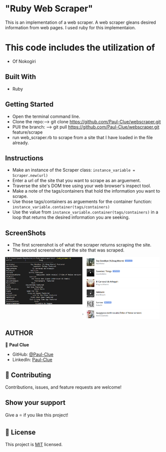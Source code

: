 # "Ruby Web Scraper"
 This is an implementation of a web scraper. A web scraper gleans desired information from web pages. I used ruby for this implementaion. 

# This code includes the utilization of 
- Of Nokogiri

## Built With
- Ruby

## Getting Started

- Open the terminal command line.
- Clone the repo:--> git clone https://github.com/Paul-Clue/webscraper.git
- PUll the branch: --> git pull https://github.com/Paul-Clue/webscraper.git feature/scrape
- run web_scraper.rb to scrape from a site that I have loaded in the file already.

## Instructions
- Make an instance of the Scraper class: `instance_variable = Scraper.new(url)`
- Enter a url of the site that you want to scrape as an arguement.
- Traverse the site's DOM tree using your web browser's inspect tool.
- Make a note of the tags/containers that hold the information you want to scrape.
- Use those tags/containers as arguements for the container function: `instance_variable.container(tags/containers)`
- Use the value from `instance_variable.container(tags/containers)` in a loop that returns the desired information you are seeking.

## ScreenShots
- The first screenshot is of what the scraper returns scraping the site.
- The second screenshot is of the site that was scraped.
<img align="left" alt="Terminal" width="250px" src="./img/Screenshot_one.png" />
<img  alt="Terminal" width="250px" src="./img/Screenshot_two.png" />


## AUTHOR
👤 **Paul Clue**
- GitHub: [@Paul-Clue](https://github.com/Paul-Clue/) 
- LinkedIn: [Paul-Clue](https://www.linkedin.com/in/paul-clue-5136a01b1/)

## 🤝 Contributing

Contributions, issues, and feature requests are welcome!

## Show your support

Give a ⭐️ if you like this project!

## 📝 License

This project is [MIT](https://github.com/Paul-Clue/webscraper/blob/main/LICENSE) licensed.